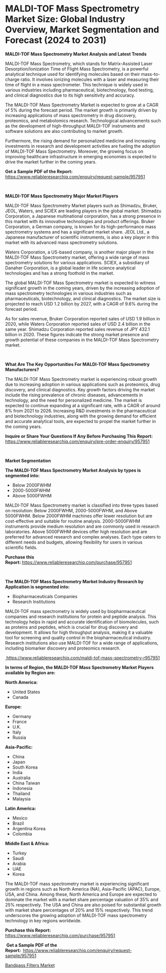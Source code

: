 <p><h1>MALDI-TOF Mass Spectrometry Market Size: Global Industry Overview, Market Segmentation and Forecast (2024 to 2031)</h1></p><p><strong>MALDI-TOF Mass Spectrometry Market Analysis and Latest Trends</strong></p>
<p><p>MALDI-TOF Mass Spectrometry, which stands for Matrix-Assisted Laser Desorption/Ionization Time of Flight Mass Spectrometry, is a powerful analytical technique used for identifying molecules based on their mass-to-charge ratio. It involves ionizing molecules with a laser and measuring their time of flight in a mass spectrometer. This technique is widely used in various industries including pharmaceutical, biotechnology, food testing, and clinical diagnostics due to its high sensitivity and accuracy.</p><p>The MALDI-TOF Mass Spectrometry Market is expected to grow at a CAGR of 5% during the forecast period. The market growth is primarily driven by increasing applications of mass spectrometry in drug discovery, proteomics, and metabolomics research. Technological advancements such as the development of high-throughput MALDI-TOF instruments and software solutions are also contributing to market growth.</p><p>Furthermore, the rising demand for personalized medicine and increasing investments in research and development activities are fueling the adoption of MALDI-TOF Mass Spectrometry. Moreover, the growing focus on improving healthcare infrastructure in emerging economies is expected to drive the market further in the coming years.</p></p>
<p><strong>Get a Sample PDF of the Report:&nbsp;</strong> <a href="https://www.reliableresearchiq.com/enquiry/request-sample/957951">https://www.reliableresearchiq.com/enquiry/request-sample/957951</a></p>
<p>&nbsp;</p>
<p><strong>MALDI-TOF Mass Spectrometry Major Market Players</strong></p>
<p><p>MALDI-TOF Mass Spectrometry Market players such as Shimadzu, Bruker, JEOL, Waters, and SCIEX are leading players in the global market. Shimadzu Corporation, a Japanese multinational corporation, has a strong presence in this market with its innovative technologies and product offerings. Bruker Corporation, a German company, is known for its high-performance mass spectrometry systems and has a significant market share. JEOL Ltd., a Japanese manufacturer of scientific instruments, is also a key player in this market with its advanced mass spectrometry solutions.</p><p>Waters Corporation, a US-based company, is another major player in the MALDI-TOF Mass Spectrometry market, offering a wide range of mass spectrometry solutions for various applications. SCIEX, a subsidiary of Danaher Corporation, is a global leader in life science analytical technologies and has a strong foothold in the market.</p><p>The global MALDI-TOF Mass Spectrometry market is expected to witness significant growth in the coming years, driven by the increasing adoption of mass spectrometry technologies in various industries such as pharmaceuticals, biotechnology, and clinical diagnostics. The market size is projected to reach USD 1.2 billion by 2027, with a CAGR of 9.6% during the forecast period.</p><p>As for sales revenue, Bruker Corporation reported sales of USD 1.9 billion in 2020, while Waters Corporation reported sales of USD 2.4 billion in the same year. Shimadzu Corporation reported sales revenue of JPY 432.1 billion in 2020. These figures indicate the strong market presence and growth potential of these companies in the MALDI-TOF Mass Spectrometry market.</p></p>
<p>&nbsp;</p>
<p><strong>What Are The Key Opportunities For MALDI-TOF Mass Spectrometry Manufacturers?</strong></p>
<p><p>The MALDI-TOF Mass Spectrometry market is experiencing robust growth due to increasing adoption in various applications such as proteomics, drug discovery, and clinical diagnostics. Key growth factors driving the market include the rising prevalence of chronic diseases, advancements in technology, and the need for personalized medicine. The market is expected to continue expanding at a significant rate, with a CAGR of around 8% from 2021 to 2026. Increasing R&D investments in the pharmaceutical and biotechnology industries, along with the growing demand for efficient and accurate analytical tools, are expected to propel the market further in the coming years.</p></p>
<p><strong>Inquire or Share Your Questions If Any Before Purchasing This Report:</strong> <a href="https://www.reliableresearchiq.com/enquiry/pre-order-enquiry/957951">https://www.reliableresearchiq.com/enquiry/pre-order-enquiry/957951</a></p>
<p>&nbsp;</p>
<p><strong>Market Segmentation</strong></p>
<p><strong>The MALDI-TOF Mass Spectrometry Market Analysis by types is segmented into:</strong></p>
<p><ul><li>Below 2000FWHM</li><li>2000-5000FWHM</li><li>Above 5000FWHM</li></ul></p>
<p><p>MALDI-TOF Mass Spectrometry market is classified into three types based on resolution: Below 2000FWHM, 2000-5000FWHM, and Above 5000FWHM. Below 2000FWHM machines offer lower resolution but are cost-effective and suitable for routine analysis. 2000-5000FWHM instruments provide medium resolution and are commonly used in research laboratories. Above 5000FWHM devices offer high resolution and are preferred for advanced research and complex analyses. Each type caters to different needs and budgets, allowing flexibility for users in various scientific fields.</p></p>
<p><strong>Purchase this Report:&nbsp;</strong><a href="https://www.reliableresearchiq.com/purchase/957951">https://www.reliableresearchiq.com/purchase/957951</a></p>
<p>&nbsp;</p>
<p><strong>The MALDI-TOF Mass Spectrometry Market Industry Research by Application is segmented into:</strong></p>
<p><ul><li>Biopharmaceuticals Companies</li><li>Research Institutions</li></ul></p>
<p><p>MALDI-TOF mass spectrometry is widely used by biopharmaceutical companies and research institutions for protein and peptide analysis. This technology helps in rapid and accurate identification of biomolecules, such as proteins and peptides, which is crucial for drug discovery and development. It allows for high throughput analysis, making it a valuable tool for screening and quality control in the biopharmaceutical industry. Research institutions also use MALDI-TOF for a wide range of applications, including biomarker discovery and proteomics research.</p></p>
<p><a href="https://www.reliableresearchiq.com/maldi-tof-mass-spectrometry-r957951">&nbsp;https://www.reliableresearchiq.com/maldi-tof-mass-spectrometry-r957951</a></p>
<p><strong>In terms of Region, the MALDI-TOF Mass Spectrometry Market Players available by Region are:</strong></p>
<p>
    <p> <strong> North America: </strong>
        <ul>
            <li>United States</li>
            <li>Canada</li>
        </ul>
        </p> 
    <p> <strong> Europe: </strong>
        <ul>
            <li>Germany</li>
            <li>France</li>
            <li>U.K.</li>
            <li>Italy</li>
            <li>Russia</li>
        </ul>
        </p> 
    <p> <strong> Asia-Pacific: </strong>
        <ul>
            <li>China</li>
            <li>Japan</li>
            <li>South Korea</li>
            <li>India</li>
            <li>Australia</li>
            <li>China Taiwan</li>
            <li>Indonesia</li>
            <li>Thailand</li>
            <li>Malaysia</li>
        </ul>
        </p> 
    <p> <strong> Latin America: </strong>
        <ul>
            <li>Mexico</li>
            <li>Brazil</li>
            <li>Argentina Korea</li>
            <li>Colombia</li>
        </ul>
        </p> 
    <p> <strong> Middle East & Africa: </strong>
        <ul>
            <li>Turkey</li>
            <li>Saudi</li>
            <li>Arabia</li>
            <li>UAE</li>
            <li>Korea</li>
        </ul>
    </p>
    </p>
<p><p>The MALDI-TOF mass spectrometry market is experiencing significant growth in regions such as North America (NA), Asia-Pacific (APAC), Europe, USA, and China. Among these, North America and Europe are expected to dominate the market with a market share percentage valuation of 35% and 25% respectively. The USA and China are also poised for substantial growth with market share percentages of 20% and 15% respectively. This trend underscores the growing adoption of MALDI-TOF mass spectrometry technology in key regions worldwide.</p></p>
<p><strong>Purchase this Report: </strong><a href="https://www.reliableresearchiq.com/purchase/957951">https://www.reliableresearchiq.com/purchase/957951</a></p>
<p>&nbsp;<strong>Get a Sample PDF of the Report:&nbsp;&nbsp;</strong><a href="https://www.reliableresearchiq.com/enquiry/request-sample/957951">https://www.reliableresearchiq.com/enquiry/request-sample/957951</a></p>
<p><strong></strong></p>
<p><p><a href="https://medium.com/@kimzemlak/evaluating-global-bandpass-filters-market-trends-and-growth-opportunities-by-region-type-uv-712096c7688d">Bandpass Filters Market</a></p></p>
